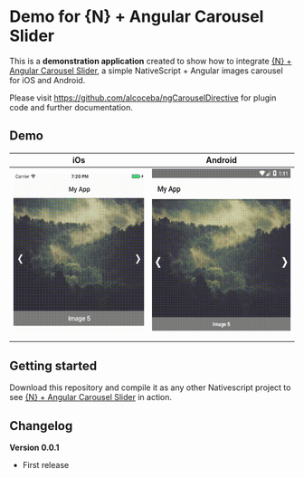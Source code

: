 # Demo for {N} + Angular Carousel Slider

This is a **demonstration application** created to show how to integrate [{N} + Angular Carousel Slider](https://github.com/alcoceba/ngCarouselDirective), a simple NativeScript + Angular images carousel for iOS and Android.

Please visit https://github.com/alcoceba/ngCarouselDirective for plugin code and further documentation.

## Demo

iOs                        |  Android
:-------------------------:|:-------------------------:
![](https://github.com/alcoceba/ngCarouselDirectiveDemo/blob/master/demo/ios.gif?raw=true)|![](https://github.com/alcoceba/ngCarouselDirectiveDemo/blob/master/demo/android.gif?raw=true)

## Getting started

Download this repository and compile it as any other Nativescript project to see [{N} + Angular Carousel Slider](https://github.com/alcoceba/ngCarouselDirective) in action.

## Changelog

**Version 0.0.1**

* First release
